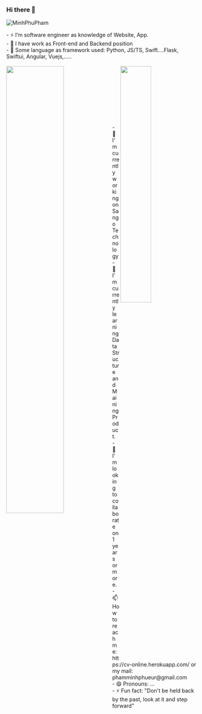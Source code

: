 ### Hi there 👋

<p align="left"> <img src="https://komarev.com/ghpvc/?username=MinhPhuPham" alt="MinhPhuPham"/> </p>
<div>
    - ⚡  I’m software engineer as knowledge of Website, App.<br/>
    - 📍 I have work as Front-end and Backend position <br/>
    - 🌱 Some language as framework used: Python, JS/TS, Swift....Flask, Swiftui, Angular, Vuejs,.....<br/>
</div>
<br />

<img align="left" width="55%" src="https://github-readme-stats.vercel.app/api?username=MinhPhuPham&show_icons=true"/>
<img align='right' width="40%" src="https://github-readme-stats.vercel.app/api/top-langs?username=MinhPhuPham&layout=compact"/>
<br/>
<br/>
<br/>
<br/>
<br/>
<br/>
<br/>
<br/>
<br/>
<div>
    - 🔭 I’m currently working on Sango Technology <br/>
    - 🌱 I’m currently learning Data Structure and Maining Product.<br/>
    - 👯 I’m looking to collaborate on 1 years or more.<br/>
    - 📫 How to reach me: https://cv-online.herokuapp.com/ or my mail: phamminhphueur@gmail.com <br/>
    - 😄 Pronouns: ...<br/>
    - ⚡ Fun fact: "Don't be held back by the past, look at it and step forward"<br/>
</div>

